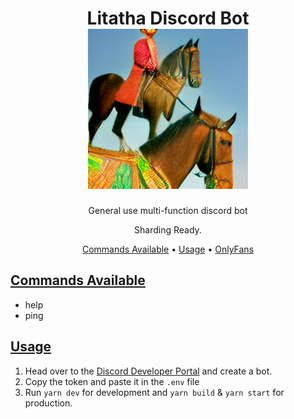 <h1 align="center">
Litatha Discord Bot
<br />
<a href="https://www.youtube.com/watch?v=dQw4w9WgXcQ">
<img src="./assets/images/prince.png" />
</a>
</h1>


<p align="center">General use multi-function discord bot</p>
<p align="center">Sharding Ready.</p>


<p align="center">
  <a href="#commands">Commands Available</a>
  •
  <a href="#usage">Usage</a>
  •
  <a href="https://www.youtube.com/watch?v=dQw4w9WgXcQ">OnlyFans</a>

</p>

## [Commands Available](#commands)
- help 
- ping

## [Usage](#usage)

1. Head over to the [Discord Developer Portal](https://discord.com/developers) and create a bot.
2. Copy the token and paste it in the `.env` file
3. Run `yarn dev` for development and `yarn build` & `yarn start` for production.
